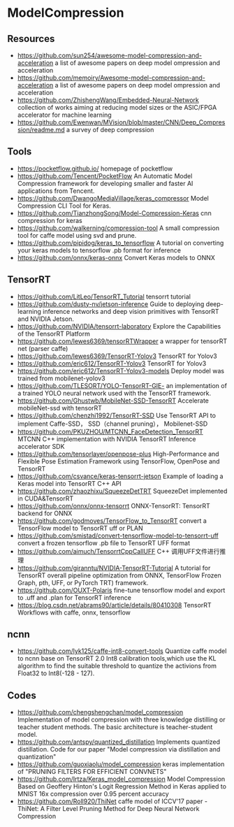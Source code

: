 # ModelCompression

## Resources
- https://github.com/sun254/awesome-model-compression-and-acceleration
a list of awesome papers on deep model ompression and acceleration
- https://github.com/memoiry/Awesome-model-compression-and-acceleration
a list of awesome papers on deep model ompression and acceleration
- https://github.com/ZhishengWang/Embedded-Neural-Network
collection of works aiming at reducing model sizes or the ASIC/FPGA accelerator for machine learning 
- https://github.com/Ewenwan/MVision/blob/master/CNN/Deep_Compression/readme.md
a survey of deep compression

## Tools
- https://pocketflow.github.io/
homepage of pocketflow
- https://github.com/Tencent/PocketFlow
An Automatic Model Compression framework for developing smaller and faster AI applications from Tencent.
- https://github.com/DwangoMediaVillage/keras_compressor
Model Compression CLI Tool for Keras.
- https://github.com/TianzhongSong/Model-Compression-Keras
cnn compression for keras
- https://github.com/walkerning/compression-tool
A small compression tool for caffe model using svd and prune.
- https://github.com/pipidog/keras_to_tensorflow
A tutorial on converting your keras models to tensorflow .pb format for inference
- https://github.com/onnx/keras-onnx
Convert Keras models to ONNX

## TensorRT
- https://github.com/LitLeo/TensorRT_Tutorial
tensorrt tutorial
- https://github.com/dusty-nv/jetson-inference
Guide to deploying deep-learning inference networks and deep vision primitives with TensorRT and NVIDIA Jetson. 
- https://github.com/NVIDIA/tensorrt-laboratory
Explore the Capabilities of the TensorRT Platform
- https://github.com/lewes6369/tensorRTWrapper
a wrapper for tensorRT net (parser caffe)
- https://github.com/lewes6369/TensorRT-Yolov3
TensorRT for Yolov3 
- https://github.com/eric612/TensorRT-Yolov3
TensorRT for Yolov3 
- https://github.com/eric612/TensorRT-Yolov3-models
Deploy model was trained from mobilenet-yolov3
- https://github.com/TLESORT/YOLO-TensorRT-GIE-
an implementation of a trained YOLO neural network used with the TensorRT framework. 
- https://github.com/Ghustwb/MobileNet-SSD-TensorRT
Accelerate mobileNet-ssd with tensorRT
- https://github.com/chenzhi1992/TensorRT-SSD
Use TensorRT API to implement Caffe-SSD， SSD（channel pruning）， Mobilenet-SSD 
- https://github.com/PKUZHOU/MTCNN_FaceDetection_TensorRT
MTCNN C++ implementation with NVIDIA TensorRT Inference accelerator SDK 
- https://github.com/tensorlayer/openpose-plus
High-Performance and Flexible Pose Estimation Framework using TensorFlow, OpenPose and TensorRT
- https://github.com/csvance/keras-tensorrt-jetson
Example of loading a Keras model into TensorRT C++ API 
- https://github.com/zhaozhixu/SqueezeDetTRT
SqueezeDet implemented in CUDA&TensorRT 
- https://github.com/onnx/onnx-tensorrt
ONNX-TensorRT: TensorRT backend for ONNX
- https://github.com/godmoves/TensorFlow_to_TensorRT
convert a TensorFlow model to TensorRT uff or PLAN 
- https://github.com/smistad/convert-tensorflow-model-to-tensorrt-uff
convert a frozen tensorflow .pb file to TensorRT UFF format 
- https://github.com/aimuch/TensorrtCppCallUFF
C++ 调用UFF文件进行推理 
- https://github.com/giranntu/NVIDIA-TensorRT-Tutorial
A tutorial for TensorRT overall pipeline optimization from ONNX, TensorFlow Frozen Graph, pth, UFF, or PyTorch TRT) framework. 
- https://github.com/OUXT-Polaris
fine-tune tensorflow model and export to .uff and .plan for TensorRT inference 
- https://blog.csdn.net/abrams90/article/details/80410308
TensorRT Workflows with caffe, onnx, tensorflow


## ncnn
- https://github.com/lyk125/caffe-int8-convert-tools
Quantize caffe model to ncnn  base on TensorRT 2.0 Int8 calibration tools,which use the KL algorithm to find the suitable threshold to quantize the activions from Float32 to Int8(-128 - 127). 

## Codes
- https://github.com/chengshengchan/model_compression
Implementation of model compression with three knowledge distilling or teacher student methods. The basic architecture is teacher-student model.
- https://github.com/antspy/quantized_distillation
Implements quantized distillation. Code for our paper "Model compression via distillation and quantization" 
- https://github.com/guoxiaolu/model_compression
keras implementation of "PRUNING FILTERS FOR EFFICIENT CONVNETS"
- https://github.com/Irtza/Keras_model_compression
Model Compression Based on Geoffery Hinton's Logit Regression Method in Keras applied to MNIST 16x compression over 0.95 percent accuracy 
- https://github.com/Roll920/ThiNet
caffe model of ICCV'17 paper - ThiNet: A Filter Level Pruning Method for Deep Neural Network Compression
